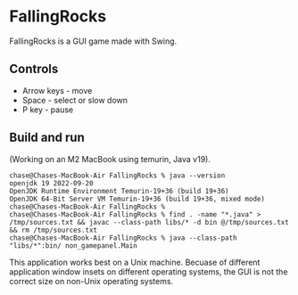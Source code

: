 # FallingRocks

FallingRocks is a GUI game made with Swing.

## Controls
- Arrow keys - move
- Space - select or slow down
- P key - pause

## Build and run
(Working on an M2 MacBook using temurin, Java v19).

```
chase@Chases-MacBook-Air FallingRocks % java --version
openjdk 19 2022-09-20
OpenJDK Runtime Environment Temurin-19+36 (build 19+36)
OpenJDK 64-Bit Server VM Temurin-19+36 (build 19+36, mixed mode)
chase@Chases-MacBook-Air FallingRocks %
chase@Chases-MacBook-Air FallingRocks % find . -name "*.java" > /tmp/sources.txt && javac --class-path libs/* -d bin @/tmp/sources.txt && rm /tmp/sources.txt
chase@Chases-MacBook-Air FallingRocks % java --class-path "libs/*":bin/ non_gamepanel.Main
```

This application works best on a Unix machine. Becuase of different application
window insets on different operating systems, the GUI is not the correct size
on non-Unix operating systems.
